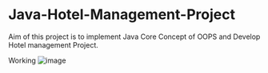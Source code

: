 # Java-Hotel-Management-Project
Aim of this project is to implement Java Core Concept of OOPS and Develop Hotel management Project.

Working
![image](https://github.com/AdityaVijayPatil/Java-Hotel-Management-Project/assets/121605913/a992e344-404a-4bf1-b2f1-aa59ad1c5ab2)
